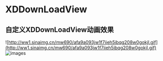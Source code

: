 # XDDownLoadView
## 自定义XDDownLoadView动画效果
![http://ww1.sinaimg.cn/mw690/afa9a093jw1f7iieh5ibqg208w0gokjl.gif](http://ww1.sinaimg.cn/mw690/afa9a093jw1f7iieh5ibqg208w0gokjl.gif)
![images](https://raw.githubusercontent.com/Josin22/JSDownloadView/master/JSDownloadViewDemo/Source/download_animation.gif)
